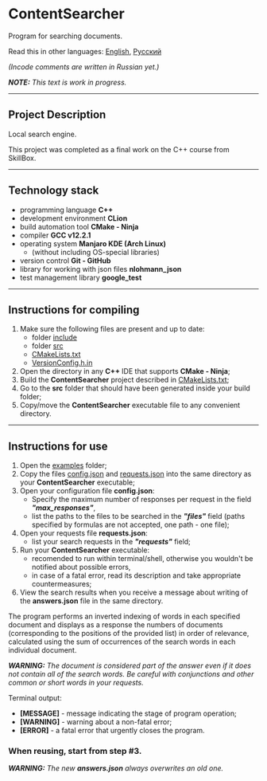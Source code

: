 # ContentSearcher

Program for searching documents.

Read this in other languages: [English](README.md), [Русский](README.ru.md)

_(Incode comments are written in Russian yet.)_

_**NOTE:** This text is work in progress._

---

## Project Description

Local search engine.

This project was completed as a final work on the C++ course from SkillBox.

---

## Technology stack

- programming language **С++**
- development environment **CLion**
- build automation tool **CMake - Ninja**
- compiler **GCC v12.2.1**
- operating system **Manjaro KDE (Arch Linux)**
	- (without including OS-special libraries)
- version control **Git - GitHub**
- library for working with json files **nlohmann_json**
- test management library **google_test**

---

## Instructions for compiling

1. Make sure the following files are present and up to date:
	- folder [include](include)
	- folder [src](src)
	- [CMakeLists.txt](CMakeLists.txt)
	- [VersionConfig.h.in](VersionConfig.h.in)
2. Open the directory in any **C++** IDE that supports **CMake - Ninja**;
3. Build the **ContentSearcher** project described in [CMakeLists.txt](CMakeLists.txt);
4. Go to the **src** folder that should have been generated inside your build folder;
5. Copy/move the **ContentSearcher** executable file to any convenient directory.

---

## Instructions for use

1. Open the [examples](examples) folder;
2. Copy the files [config.json](examples/config.json) and [requests.json](examples/requests.json) into the same directory as your **ContentSearcher** executable;
3. Open your configuration file **config.json**:
	- Specify the maximum number of responses per request in the field **_"max_responses"_**,
	- list the paths to the files to be searched in the **_"files"_** field (paths specified by formulas are not accepted, one path - one file);
4. Open your requests file **requests.json**:
	- list your search requests in the **_"requests"_** field;
5. Run your **ContentSearcher** executable:
	- recomended to run within terminal/shell, otherwise you wouldn't be notified about possible errors,
	- in case of a fatal error, read its description and take appropriate countermeasures;
6. View the search results when you receive a message about writing of the **answers.json** file in the same directory.

The program performs an inverted indexing of words in each specified document and displays as a response the numbers of documents (corresponding to the positions of the provided list) in order of relevance, calculated using the sum of occurrences of the search words in each individual document.

_**WARNING:** The document is considered part of the answer even if it does not contain all of the search words. Be careful with conjunctions and other common or short words in your requests._

Terminal output:
- **[MESSAGE]** - message indicating the stage of program operation;
- **[WARNING]** - warning about a non-fatal error;
- **[ERROR]** - a fatal error that urgently closes the program.

### When reusing, start from step #3.

_**WARNING:** The new **answers.json** always overwrites an old one._